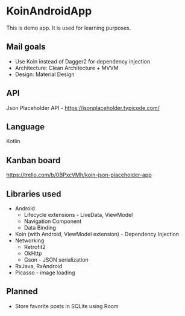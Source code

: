 # KoinAndroidApp

This is demo app. It is used for learning purposes.

## Mail goals
* Use Koin instead of Dagger2 for dependency injection
* Architecture: Clean Architecture + MVVM
* Design: Material Design

## API
Json Placeholder API - https://jsonplaceholder.typicode.com/

## Language
Kotlin

## Kanban board
https://trello.com/b/0BPxcVMh/koin-json-placeholder-app

## Libraries used
* Android
  * Lifecycle extensions - LiveData, ViewModel
  * Navigation Component
  * Data Binding
* Koin (with Android, ViewModel extension) - Dependency Injection
* Networking
  * Retrofit2
  * OkHttp
  * Gson - JSON serialization
* RxJava, RxAndroid
* Picasso - image loading

## Planned
* Store favorite posts in SQLite using Room
  
